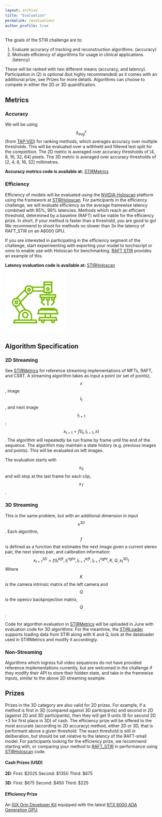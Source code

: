 ```yaml
---
layout: archive
title: "Evaluation"
permalink: /evaluation/
author_profile: true
---
```


The goals of the STIR challenge are to:

1.  Evaluate accuracy of tracking and reconstruction algorithms. (accuracy)
2.  Motivate efficiency of algorithms for usage in clinical applications. (latency)

These will be ranked with two different means (accuracy, and latency). Participation in (2) is optional (but highly recommended) as it comes with an additional prize, see Prizes for more details. Algorithms can choose to compete in either the 2D or 3D quantification.


## Metrics

### Accuracy

We will be using $$ \delta^x_{avg} $$ (from [TAP-VID](https://tapvid.github.io/)) for ranking methods, which averages accuracy over multiple thresholds. This will be evaluated over a withheld and filtered test split for the competition. The 2D metric is averaged over accuracy thresholds of [4, 8, 16, 32, 64] pixels. The 3D metric is averaged over accuracy thresholds of [2, 4, 8, 16, 32] millimetres.


**Accuracy metrics code is available at:** [STIRMetrics](https://github.com/athaddius/STIRMetrics)

### Efficiency


Efficiency of models will be evaluated using the [NVIDIA Holoscan](https://docs.nvidia.com/holoscan/sdk-user-guide/index.html) platform using the framework at [STIRHoloscan](https://github.com/athaddius/STIRHoloscan).  For participants in the efficiency challenge, we will evaluate efficiency as the average framewise latency combined with 95%, 99% latencies. Methods which reach an efficient threshold, determined by a baseline (RAFT) will be viable for the efficiency prize. In short, if your method is faster than a threshold, you are good to go! We recommend to shoot for methods no slower than 3x the latency of RAFT_STIR on an A6000 GPU.

If you are interested in participating in the efficiency segment of the challenge, start experimenting with exporting your model to torchscript or onnx to enable use with Holoscan for benchmarking. [RAFT STIR](https://github.com/athaddius/RAFT_STIR) provides an example of this.

**Latency evaluation code is available at:** [STIRHoloscan](https://github.com/athaddius/STIRHoloscan)

![Holoscan platform](/images/holoscan.png)

## Algorithm Specification

### 2D Streaming
See [STIRMetrics](https://github.com/athaddius/STIRMetrics) for reference streaming implementations of MFTs, RAFT, and CSRT. A streaming algorithm takes as input a point (or set of points), $$ x $$, image $$ I_t $$, and next image $$ I_{t+1} $$: $$ x_{t+1} = f(I_t, I_{t+1}, x) $$. The algorithm will repeatedly be run frame by frame until the end of the sequence. The algorithm may maintain a state history (e.g. previous images and points). This will be evaluated on left images.

The evaluation starts with $$ x_0 $$ and will stop at the last frame for each clip, $$ x_T $$.

### 3D Streaming

This is the same problem, but with an additional dimension in input $$ x^{3D} $$. Each algorithm, $$ f $$ is defined as a function that estimates the next image given a current stereo pair, the next stereo pair, and calibration information:
$$ x_{t+1}^{3D} = f(I^{left}_t, I^{right}_t, I^{left}_{t+1}, I^{right}_{t+1}, K, Q, x^{3D}_t) $$
Where $$ K $$ is the camera intrinsic matrix of the left camera and $$ Q $$ is the opencv backprojection matrix, $$ Q $$.

Code for algorithm evaluation in [STIRMetrics](https://github.com/athaddius/STIRMetrics) will be uploaded in June with evaluation code for 3D algorithms. For the meantime, the [STIRLoader](https://github.com/athaddius/STIRLoader) supports loading data from STIR along with K and Q, look at the dataloader used in STIRMetrics and modify it accordingly.

### Non-Streaming

Algorithms which ingress full video sequences do not have provided reference implementations currently, but are welcomed in the challenge if they modify their API to store their hidden state, and take in the framewise inputs, similar to the above 2D streaming example.


## Prizes

Prizes in the 3D category are also valid for 2D prizes. For example, if a method is first in 3D (compared against 3D participants) and second in 2D (against 2D and 3D participants), then they will get 9 units (6 for second 2D +3 for first place in 3D) of cash. The efficiency prize will be offered to the most accurate (according to 2D accuracy) method, either 2D or 3D, that is performant above a given threshold. The exact threshold is still in deliberation, but should be set relative to the latency of the RAFT-small model. For participants looking for the efficiency prize, we recommend starting with, or comparing your method to [RAFT_STIR](https://github.com/athaddius/RAFT_STIR) in performance using [STIRHoloscan](https://github.com/athaddius/STIRHoloscan) code.

#### Cash Prizes (USD)
**2D**:
First: $2025
Second: $1350
Third: $675

**3D**:
First: $675
Second: $450
Third: $225

#### Efficiency Prize
An [IGX Orin Developer Kit](https://www.nvidia.com/en-us/edge-computing/products/igx/) equipped with the latest [RTX 6000 ADA Generation GPU](https://www.nvidia.com/en-us/design-visualization/rtx-6000/).
